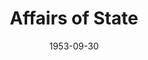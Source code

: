 ---
title: Affairs of State
date: 1953-09-30
closing_date: 1953-10-10
layout: productions
featured_image: 
image_caption:
image_credit:
playbill: 
category: 
Theatre: Theatre Jacksonville
Venue: Little Theatre
cast:
  Byron Winkler: Lawrence Hill
  Constance Russell: Jeanne Strickland
  George Henderson: Bankhead Warren
  Irene Elliot: Shirley Cadle
  Mrs. Lawrence: Elva Stein
  Phillip Russell: Gene Sayre
crew:
  Assistant Director: Hazel Miller
  Construction and painting:
    - Nina Branch
    - Jim Ashworth
    - Fritz Ashworth
    - Marion Akra
    - Jay Harder
    - Margaret Lafferty
    - Virginia Gosmel
    - Walter Gomel
    - Budd Porter
    - Pat Milam
    - Kathy Price
    - Larry Price
    - Elmo Lehman
    - William Gibbs
    - Ellis Barnert
    - Iris Owens
    - Evelyn Bell
    - Rose Forney
    - L.J. Gift
    - Peggy Gift
    - Harry Bittman
    - Nancy Kossow
    - Robert Caldwell
    - Dorothy Fudger
    - Shirley Carruthers
    - Dorothy Smith
    - Arden Milam
    - Richard Kasner
    - Evelyn Colosimo
    - Bob Green
    - Hobson Blackmon
  Director: Paul E. Geisenhof
  Make-up Assistant:
    - Peggy Gift
    - William Gibbs
    - Elaine Barnert
    - Nancy Kossow
  Make-up Chairman: Jay Harder
  Properties Assistant:
    - Pat Milam
    - Arden Milam
    - Elizabeth Little
  Properties Chairman: Margaret Lafferty
  Setting and Technical Direction: George A. Ramsey, Jr.
  Sound and Music: Marion Akra
  Stage Manager: Rose Forney
  Wardrobe Assistant:
    - Louise Elkins
    - Mattie Godwin
    - Jay Cassey
    - Isabelle Cuflin
    - Ken Wells
    - Bill Landon
  Wardrobe Chairman: Nina Branch
  Wardrobe Co-ordinator: Mrs. H.R. Bingham
orchestra:
external_links:
---